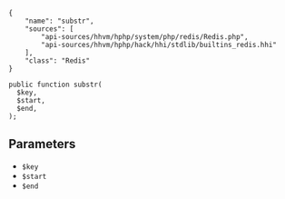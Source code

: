 ``` yamlmeta
{
    "name": "substr",
    "sources": [
        "api-sources/hhvm/hphp/system/php/redis/Redis.php",
        "api-sources/hhvm/hphp/hack/hhi/stdlib/builtins_redis.hhi"
    ],
    "class": "Redis"
}
```




``` Hack
public function substr(
  $key,
  $start,
  $end,
);
```




## Parameters




+ ` $key `
+ ` $start `
+ ` $end `
<!-- HHAPIDOC -->
